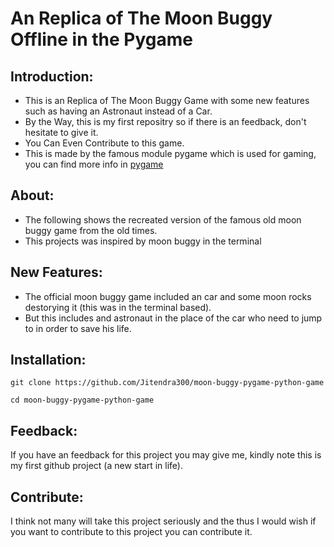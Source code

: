 # An Replica of The Moon Buggy Offline in the Pygame

## Introduction:
- This is an Replica of The Moon Buggy Game with some new features such as having an Astronaut instead of a Car.
- By the Way, this is my first repositry so if there is an feedback, don't hesitate to give it.
- You Can Even Contribute to this game.
- This is made by the famous module pygame which is used for gaming, you can find more info in [pygame](https://pygame.org)

## About:
- The following shows the recreated version of the famous old moon buggy game from the old times.
- This projects was inspired by moon buggy in the terminal

## New Features:
- The official moon buggy game included an car and some moon rocks destorying it (this was in the terminal based).
- But this includes and astronaut in the place of the car who need to jump to in order to save his life.

## Installation:
```
git clone https://github.com/Jitendra300/moon-buggy-pygame-python-game
```
```
cd moon-buggy-pygame-python-game
```

## Feedback:
If you have an feedback for this project you may give me, kindly note this is my first github project (a new start in life).

## Contribute:
I think not many will take this project seriously and the thus I would wish if you want to contribute to this project you can contribute it.

